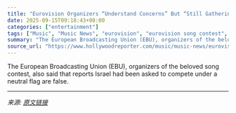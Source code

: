 ```yaml
---
title: "Eurovision Organizers “Understand Concerns” But “Still Gathering Views” After Countries Threaten to Withdraw if Israel Participates"
date: 2025-09-15T09:18:43+08:00
categories: ["entertainment"]
tags: ["Music", "Music News", "eurovision", "eurovision song contest", "international", "Israel", "Israel-Gaza Conflict", "Israeli-Palestinian conflict"]
summary: "The European Broadcasting Union (EBU), organizers of the beloved song contest, also said that reports Israel had been asked to compete under a neutral flag are false."
source_url: "https://www.hollywoodreporter.com/music/music-news/eurovision-boycott-ebu-ireland-netherlands-israel-gaza-1236371542/"
---
```


The European Broadcasting Union (EBU), organizers of the beloved song contest, also said that reports Israel had been asked to compete under a neutral flag are false.

---

*来源: [原文链接](https://www.hollywoodreporter.com/music/music-news/eurovision-boycott-ebu-ireland-netherlands-israel-gaza-1236371542/)*
